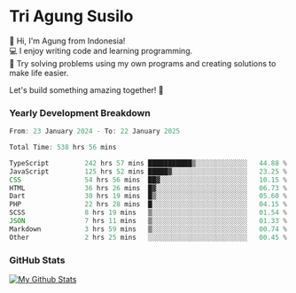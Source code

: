 # Tri Agung Susilo

👋 Hi, I'm Agung from Indonesia!<br>
💻 I enjoy writing code and learning programming.<br>
🧠 Try solving problems using my own programs and creating solutions to make life easier.

Let's build something amazing together! 🚀

### Yearly Development Breakdown

<!--START_SECTION:waka-->

```TypeScript JavaScript PHP
From: 23 January 2024 - To: 22 January 2025

Total Time: 538 hrs 56 mins

TypeScript         242 hrs 57 mins ███████████▒░░░░░░░░░░░░░   44.88 %
JavaScript         125 hrs 52 mins █████▓░░░░░░░░░░░░░░░░░░░   23.25 %
CSS                54 hrs 56 mins  ██▓░░░░░░░░░░░░░░░░░░░░░░   10.15 %
HTML               36 hrs 26 mins  █▓░░░░░░░░░░░░░░░░░░░░░░░   06.73 %
Dart               30 hrs 19 mins  █▒░░░░░░░░░░░░░░░░░░░░░░░   05.60 %
PHP                22 hrs 28 mins  █░░░░░░░░░░░░░░░░░░░░░░░░   04.15 %
SCSS               8 hrs 19 mins   ▒░░░░░░░░░░░░░░░░░░░░░░░░   01.54 %
JSON               7 hrs 11 mins   ▒░░░░░░░░░░░░░░░░░░░░░░░░   01.33 %
Markdown           3 hrs 59 mins   ▒░░░░░░░░░░░░░░░░░░░░░░░░   00.74 %
Other              2 hrs 25 mins   ░░░░░░░░░░░░░░░░░░░░░░░░░   00.45 %
```

<!--END_SECTION:waka-->

### GitHub Stats

[![My Github Stats](https://github-readme-stats.vercel.app/api?username=triagung128&show_icons=true&hide=contribs,issues&count_private=true&theme=tokyonight)](https://github.com/triagung128)

<!-- [![Top Langs](https://github-readme-stats.vercel.app/api/top-langs/?username=triagung128&layout=compact)](https://github.com/triagung128) -->
